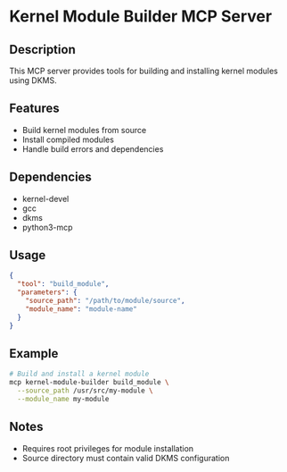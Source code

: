 # Kernel Module Builder MCP Server

## Description
This MCP server provides tools for building and installing kernel modules using DKMS.

## Features
- Build kernel modules from source
- Install compiled modules
- Handle build errors and dependencies

## Dependencies
- kernel-devel
- gcc
- dkms
- python3-mcp

## Usage
```json
{
  "tool": "build_module",
  "parameters": {
    "source_path": "/path/to/module/source",
    "module_name": "module-name"
  }
}
```

## Example
```bash
# Build and install a kernel module
mcp kernel-module-builder build_module \
  --source_path /usr/src/my-module \
  --module_name my-module
```

## Notes
- Requires root privileges for module installation
- Source directory must contain valid DKMS configuration